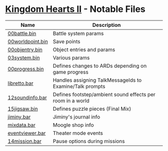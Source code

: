 # [Kingdom Hearts II](index.md) - Notable Files

| Name                                          | Description                       |
|-----------------------------------------------|-----------------------------------|
| [00battle.bin](file/type/00battle.md)         | Battle system params              |
| [00worldpoint.bin](file/type/00worldpoint.md) | Save points                       |
| [00objentry.bin](file/type/00objentry.md)     | Object entries and params         |
| [03system.bin](file/type/03system.md)         | Various params                    |
| [00progress.bin](file/type/00progress.md)     | Defines changes to ARDs depending on game progress |
| [libretto.bar](file/type/libretto.md)         | Handles assigning TalkMessageIds to Examine/Talk prompts |
| [12soundinfo.bar](file/type/12soundinfo.md)   | Defines footstep/ambient sound effects per room in a world|
| [15jigsaw.bin](file/type/15jigsaw.md)         | Defines puzzle pieces (Final Mix) |
| [jiminy.bar](file/type/jiminy.md)             | Jiminy's journal info             |
| [mixdata.bar](file/type/mixdata.md)           | Moogle shop info                  |
| [eventviewer.bar](file/type/eventviewer.md)   | Theater mode events               |
| [14mission.bar](file/type/14mission.md)       | Pause options during missions     |
